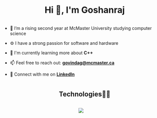 <!--h1 without bottom border-->
<div id="user-content-toc">
  <ul align="center">
    <summary><h1 style="display: inline-block">Hi 👋, I'm Goshanraj</h1></summary>
  </ul>
</div>

<!--Intro start-->
- 🔭 I’m a rising second year at McMaster University studying computer science

- ⚙  I have a strong passion for software and hardware

- 🧠 I'm currently learning more about **C++**

- 📫 Feel free to reach out: **govindag@mcmaster.ca**

- 🤝 Connect with me on **[LinkedIn](https://www.linkedin.com/in/goshanrajgovindaraj/)**
<!--Intro end-->

<!--h1 without bottom border-->
<div id="user-content-toc">
  <ul align="center">
    <summary><h2 style="display: inline-block">Technologies👨‍💻</h2></summary>
  </ul>
</div>
<!--tech stack icons-->
<p align="center">
  <a href="https://skillicons.dev">
    <img src="https://skillicons.dev/icons?i=git,github,cpp,c,bash,linux,html,css,js,ts,nextjs,nodejs,react,tailwind,mysql,postgres,supabase,firebase,py,fastapi,flask,java,springbootvscode,&perline=14" />
  </a>
</p>
